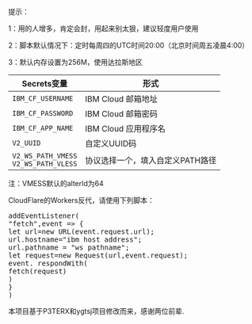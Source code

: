 提示：

1：用的人增多，肯定会封，用起来别太狠，建议轻度用户使用

2：脚本默认情况下：定时每周四的UTC时间20:00（北京时间周五凌晨4:00）

3：默认内存设置为256M，使用达拉斯地区


   | Secrets变量 | 形式 |
  | --------------------- | ----------- |
  | `IBM_CF_USERNAME`       | IBM Cloud 邮箱地址 |
  | `IBM_CF_PASSWORD` | IBM Cloud 邮箱密码 |
  | `IBM_CF_APP_NAME` | IBM Cloud 应用程序名 |
  | `V2_UUID` | 自定义UUID码 |
  | `V2_WS_PATH_VMESS` </br> `V2_WS_PATH_VLESS` | 协议选择一个，填入自定义PATH路径 |
  
注：VMESS默认的alterId为64

CloudFlare的Workers反代，请使用下列脚本：
<pre name="code" class="javascript">
addEventListener(
"fetch",event => {
let url=new URL(event.request.url);
url.hostname="ibm host address";
url.pathname = "ws pathname";
let request=new Request(url,event.request);
event. respondWith(
fetch(request)
)
}
)
</pre>

本项目基于P3TERX和ygtsj项目修改而来，感谢两位前辈.


